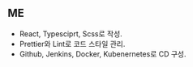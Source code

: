 ## ME
+ React, Typesciprt, Scss로 작성.  
+ Prettier와 Lint로 코드 스타일 관리.  
+ Github, Jenkins, Docker, Kubenernetes로 CD 구성.
